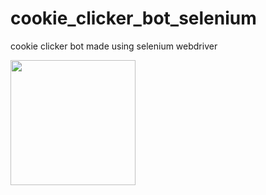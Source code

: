 # cookie_clicker_bot_selenium
cookie clicker bot made using selenium webdriver

<img src="https://gyazo.com/7668671c562ebbd5aad96ebf163726a8.gif" width="200" height="200" />
